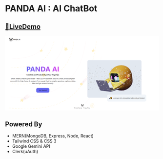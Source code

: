 
# PANDA AI : AI ChatBot




## [🔗LiveDemo](https://pandaai.up.railway.app) 

![App Screenshot](./client/public/app.png)


## Powered By
 - MERN(MongoDB, Express, Node, React)
 - Tailwind CSS & CSS 3
 - Google Gemini API
 - Clerk(uAuth)
